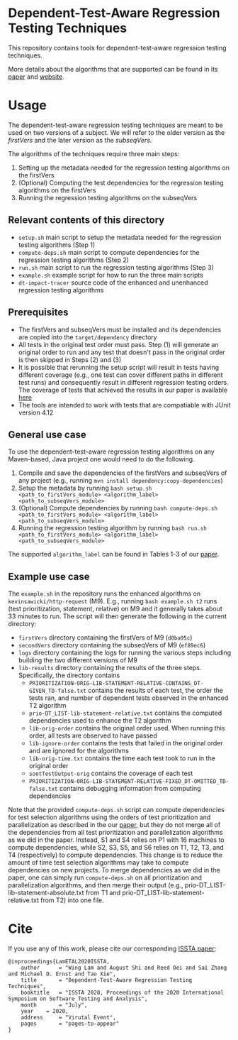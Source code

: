 # Dependent-Test-Aware Regression Testing Techniques
This repository contains tools for dependent-test-aware regression testing techniques.

More details about the algorithms that are supported can be found in its [paper](http://mir.cs.illinois.edu/winglam/publications/2020/LamETAL20ISSTA.pdf) and [website](https://sites.google.com/view/test-dependence-impact).

# Usage
The dependent-test-aware regression testing techniques are meant to be used on two versions of a subject. We will refer to the older version as the *firstVers* and the later version as the *subseqVers*.

The algorithms of the techniques require three main steps:
1. Setting up the metadata needed for the regression testing algorithms on the firstVers
2. (Optional) Computing the test dependencies for the regression testing algorithms on the firstVers
3. Running the regression testing algorithms on the subseqVers

## Relevant contents of this directory
- ```setup.sh``` main script to setup the metadata needed for the regression testing algorithms (Step 1)
- ```compute-deps.sh``` main script to compute dependencies for the regression testing algorithms (Step 2)
- ```run.sh``` main script to run the regression testing algorithms (Step 3)
- ```example.sh``` example script for how to run the three main scripts
- ```dt-impact-tracer``` source code of the enhanced and unenhanced regression testing algorithms

<!-- - ```setup``` scripts to setup the metadata needed for the regression testing algorithms -->
<!-- - ```compute-deps``` scripts to compute dependencies for the regression testing algorithms -->
<!-- - ```run``` scripts to run the regression testing algorithms -->
<!-- - ```shared``` contains scripts shared between the three steps -->

## Prerequisites
- The firstVers and subseqVers must be installed and its dependencies are copied into the ```target/dependency``` directory
- All tests in the original test order must pass. Step (1) will generate an original order to run and any test that doesn't pass in the original order is then skipped in Steps (2) and (3)
- It is possible that rerunning the setup script will result in tests having different coverage (e.g., one test can cover different paths in different test runs) and consequently result in different regression testing orders. The coverage of tests that achieved the results in our paper is available [here]()
- The tools are intended to work with tests that are compatiable with JUnit version 4.12

## General use case
To use the dependent-test-aware regression testing algorithms on any Maven-based, Java project one would need to do the following.
1. Compile and save the dependencies of the firstVers and subseqVers of any project (e.g., running ```mvn install dependency:copy-dependencies```)
2. Setup the metadata by running ```bash setup.sh <path_to_firstVers_module> <algorithm_label> <path_to_subseqVers_module>```
3. (Optional) Compute dependencies by running ```bash compute-deps.sh <path_to_firstVers_module> <algorithm_label> <path_to_subseqVers_module>```
4. Running the regression testing algorithm by running ```bash run.sh <path_to_firstVers_module> <algorithm_label> <path_to_subseqVers_module>```

The supported ```algorithm_label``` can be found in Tables 1-3 of our [paper](http://mir.cs.illinois.edu/winglam/publications/2020/LamETAL20ISSTA.pdf).

## Example use case
The ```example.sh``` in the repository runs the enhanced algorithms on ```kevinsawicki/http-request``` (M9). E.g., running ```bash example.sh t2``` runs (test prioritization, statement, relative) on M9 and it generally takes about 33 minutes to run. The script will then generate the following in the current directory:
- ```firstVers``` directory containing the firstVers of M9 (```d0ba95c```)
- ```secondVers``` directory containing the subseqVers of M9 (```ef89ec6```)
- ```logs``` directory containing the logs for running the various steps including building the two different versions of M9
- ```lib-results``` directory containing the results of the three steps. Specifically, the directory contains
  - ```PRIORITIZATION-ORIG-LIB-STATEMENT-RELATIVE-CONTAINS_DT-GIVEN_TD-false.txt``` contains the results of each test, the order the tests ran, and number of dependent tests observed in the enhanced T2 algorithm
  - ```prio-DT_LIST-lib-statement-relative.txt``` contains the computed dependencies used to enhance the T2 algorithm
  - ```lib-orig-order``` contains the original order used. When running this order, all tests are observed to have passed
  - ```lib-ignore-order``` contains the tests that failed in the original order and are ignored for the algorithms
  - ```lib-orig-time.txt``` contains the time each test took to run in the original order
  - ```sootTestOutput-orig``` contains the coverage of each test
  - ```PRIORITIZATION-ORIG-LIB-STATEMENT-RELATIVE-FIXED_DT-OMITTED_TD-false.txt``` contains debugging information from computing dependencies

Note that the provided ```compute-deps.sh``` script can compute dependencies for test selection algorithms using the orders of test prioritization and parallelization as described in the our [paper](http://mir.cs.illinois.edu/winglam/publications/2020/LamETAL20ISSTA.pdf), but they do not merge all of the dependencies from all test prioritization and parallelization algorithms as we did in the paper. Instead, S1 and S4 relies on P1 with 16 machines to compute dependencies, while S2, S3, S5, and S6 relies on T1, T2, T3, and T4 (respectively) to compute dependencies. This change is to reduce the amount of time test selection algorithms may take to compute dependencies on new projects. To merge dependencies as we did in the paper, one can simply run ```compute-deps.sh``` on all prioritization and parallelization algorithms, and then merge their output (e.g., prio-DT_LIST-lib-statement-absolute.txt from T1 and prio-DT_LIST-lib-statement-relative.txt from T2) into one file.

# Cite
If you use any of this work, please cite our corresponding [ISSTA paper](http://mir.cs.illinois.edu/winglam/publications/2020/LamETAL20ISSTA.pdf):
```
@inproceedings{LamETAL2020ISSTA,
    author      = "Wing Lam and August Shi and Reed Oei and Sai Zhang and Michael D. Ernst and Tao Xie",
    title       = "Dependent-Test-Aware Regression Testing Techniques",
    booktitle   = "ISSTA 2020, Proceedings of the 2020 International Symposium on Software Testing and Analysis",
    month       = "July",
    year 	= 2020,
    address 	= "Virutal Event",
    pages       = "pages-to-appear"
}
```
